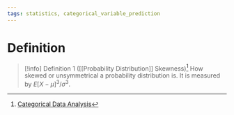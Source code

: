 ```yaml
---
tags: statistics, categorical_variable_prediction
---
```


# Definition

> [!info] Definition 1 ([[Probability Distribution]] Skewness)[^1]
> How skewed or unsymmetrical a probability distribution is. It is measured by $E[X - \mu]^3 / \sigma^3$.

[^1]: [Categorical Data Analysis](zotero://open-pdf/library/items/JZKRKD5L?page=24)